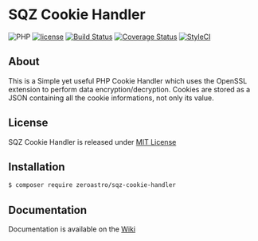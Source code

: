 # SQZ Cookie Handler
![PHP](https://img.shields.io/badge/PHP-%3E%3D%207.0-8892bf.svg) [![license](https://img.shields.io/github/license/mashape/apistatus.svg)](https://github.com/zeroastro/SQZ-Cookie-Handler/blob/master/LICENSE) [![Build Status](https://travis-ci.org/zeroastro/SQZ-Cookie-Handler.svg?branch=master)](https://travis-ci.org/zeroastro/SQZ-Cookie-Handler) [![Coverage Status](https://coveralls.io/repos/github/zeroastro/SQZ-Cookie-Handler/badge.svg)](https://coveralls.io/github/zeroastro/SQZ-Cookie-Handler) [![StyleCI](https://styleci.io/repos/76901767/shield?branch=master)](https://styleci.io/repos/76901767)

## About
This is a Simple yet useful PHP Cookie Handler which uses the OpenSSL extension to perform data encryption/decryption.
Cookies are stored as a JSON containing all the cookie informations, not only its value.

## License
SQZ Cookie Handler is released under [MIT License](https://github.com/zeroastro/SQZ-Cookie-Handler/blob/master/LICENSE)

## Installation
```sh
$ composer require zeroastro/sqz-cookie-handler
```

## Documentation
Documentation is available on the [Wiki](https://github.com/zeroastro/SQZ-Cookie-Handler/wiki)
